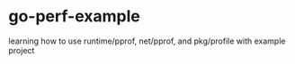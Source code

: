 # go-perf-example
learning how to use runtime/pprof, net/pprof, and pkg/profile with example project

